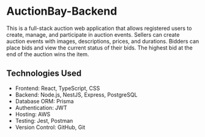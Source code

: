 # AuctionBay-Backend
This is a full-stack auction web application that allows registered users to create, manage, and participate in auction events. Sellers can create auction events with images, descriptions, prices, and durations. Bidders can place bids and view the current status of their bids. The highest bid at the end of the auction wins the item.
## Technologies Used
- Frontend: React, TypeScript, CSS
- Backend: Node.js, NestJS, Express, PostgreSQL
- Database ORM: Prisma
- Authentication: JWT
- Hosting: AWS 
- Testing: Jest, Postman
- Version Control: GitHub, Git

